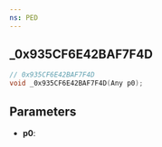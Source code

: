 ```yaml
---
ns: PED
---
```

## _0x935CF6E42BAF7F4D

```c
// 0x935CF6E42BAF7F4D
void _0x935CF6E42BAF7F4D(Any p0);
```

## Parameters
* **p0**:
